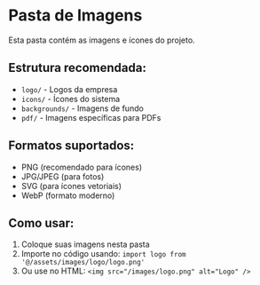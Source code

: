 # Pasta de Imagens

Esta pasta contém as imagens e ícones do projeto.

## Estrutura recomendada:

- `logo/` - Logos da empresa
- `icons/` - Ícones do sistema
- `backgrounds/` - Imagens de fundo
- `pdf/` - Imagens específicas para PDFs

## Formatos suportados:
- PNG (recomendado para ícones)
- JPG/JPEG (para fotos)
- SVG (para ícones vetoriais)
- WebP (formato moderno)

## Como usar:
1. Coloque suas imagens nesta pasta
2. Importe no código usando: `import logo from '@/assets/images/logo/logo.png'`
3. Ou use no HTML: `<img src="/images/logo.png" alt="Logo" />`

